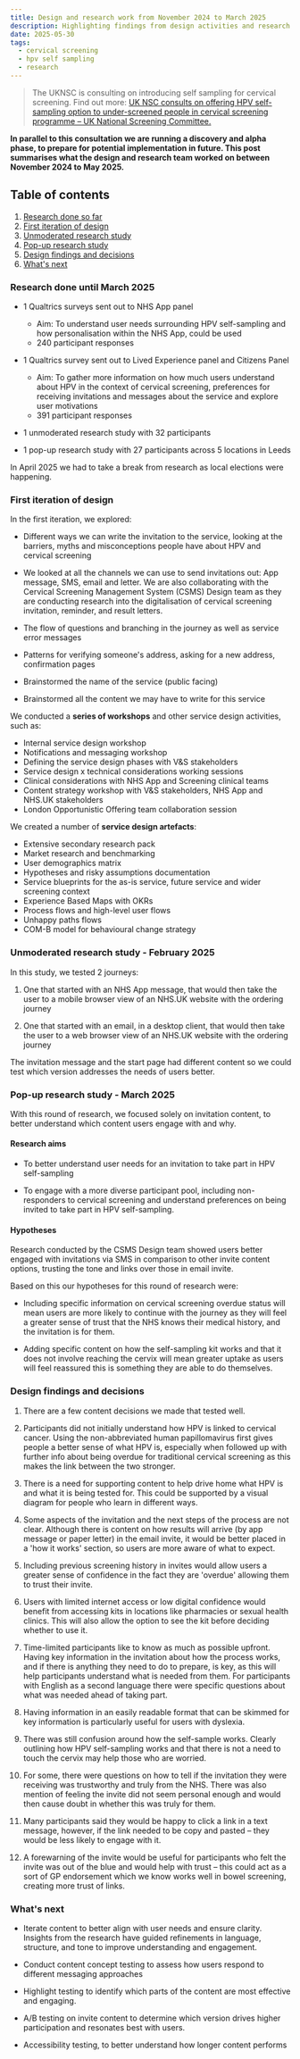 ```yaml
---
title: Design and research work from November 2024 to March 2025
description: Highlighting findings from design activities and research conducted from November 2024 to March 2025
date: 2025-05-30
tags:
  - cervical screening
  - hpv self sampling
  - research
---
```


> The UKNSC is consulting on introducing self sampling for cervical screening. Find out more: [UK NSC consults on offering HPV self-sampling option to under-screened people in cervical screening programme – UK National Screening Committee.](https://nationalscreening.blog.gov.uk/2024/12/04/uk-nsc-consults-on-offering-hpv-self-sampling-option-to-under-screened-people-in-cervical-screening-programme/)

**In parallel to this consultation we are running a discovery and alpha phase, to prepare for potential implementation in future. This post summarises what the design and research team worked on between November 2024 to May 2025.**

## Table of contents

1. [Research done so far](#research-done-so-far)
2. [First iteration of design](#first-iteration-of-design)
3. [Unmoderated research study](#unmoderated-research-study---february-2025)
4. [Pop-up research study](#pop-up-research-study---march-2025)
5. [Design findings and decisions](#design-findings-and-decisions)
6. [What's next](#whats-next)

### Research done until March 2025

- 1 Qualtrics surveys sent out to NHS App panel 

     - Aim: To understand user needs surrounding HPV self-sampling and how personalisation within the NHS App, could be used 
     - 240 participant responses  

- 1 Qualtrics survey sent out to Lived Experience panel and Citizens Panel 

     - Aim: To gather more information on how much users understand about HPV in the context of cervical screening, preferences for receiving invitations and messages about the service and explore user motivations 
     - 391 participant responses 

- 1 unmoderated research study with 32 participants 

- 1 pop-up research study with 27 participants across 5 locations in Leeds  

In April 2025 we had to take a break from research as local elections were happening.


### First iteration of design 

In the first iteration, we explored: 

- Different ways we can write the invitation to the service, looking at the barriers, myths and misconceptions people have about HPV and cervical screening  

- We looked at all the channels we can use to send invitations out: App message, SMS, email and letter. We are also collaborating with the Cervical Screening Management System (CSMS) Design team as they are conducting research into the digitalisation of cervical screening invitation, reminder, and result letters. 

- The flow of questions and branching in the journey as well as service error messages 

- Patterns for verifying someone's address, asking for a new address, confirmation pages  

- Brainstormed the name of the service (public facing) 

- Brainstormed all the content we may have to write for this service


We conducted a **series of workshops** and other service design activities, such as:

- Internal service design workshop 
- Notifications and messaging workshop 
- Defining the service design phases with V&S stakeholders 
- Service design x technical considerations working sessions​ 
- Clinical considerations with NHS App and Screening clinical teams 
- Content strategy workshop with V&S stakeholders, NHS App and NHS.UK stakeholders
- London Opportunistic Offering team collaboration session 

We created a number of **service design artefacts**:

- Extensive secondary research pack​
- Market research and benchmarking​
- User demographics matrix​
- Hypotheses and risky assumptions documentation​
- Service blueprints​ for the as-is service, future service and wider screening context
- Experience Based Maps with OKRs​
- Process flows and high-level user flows​
- Unhappy paths flows​
- COM-B model for behavioural change strategy



### Unmoderated research study - February 2025 

In this study, we tested 2 journeys:  

1. One that started with an NHS App message, that would then take the user to a mobile browser view of an NHS.UK website with the ordering journey 

2. One that started with an email, in a desktop client, that would then take the user to a web browser view of an NHS.UK website with the ordering journey 

The invitation message and the start page had different content so we could test which version addresses the needs of users better. 

### Pop-up research study - March 2025 

With this round of research, we focused solely on invitation content, to better understand which content users engage with and why.    

#### Research aims

- To better understand user needs for an invitation to take part in HPV self-sampling  

- To engage with a more diverse participant pool, including non-responders to cervical screening and understand preferences on being invited to take part in HPV self-sampling.  

#### Hypotheses

Research conducted by the CSMS Design team showed users better engaged with invitations via SMS in comparison to other invite content options, trusting the tone and links over those in email invite.  

Based on this our hypotheses for this round of research were:  

- Including specific information on cervical screening overdue status will mean users are more likely to continue with the journey as they will feel a greater sense of trust that the NHS knows their medical history, and the invitation is for them.  

- Adding specific content on how the self-sampling kit works and that it does not involve reaching the cervix will mean greater uptake as users will feel reassured this is something they are able to do themselves.  


### Design findings and decisions

1. There are a few content decisions we made that tested well. 

2. Participants did not initially understand how HPV is linked to cervical cancer. Using the non-abbreviated human papillomavirus first gives people a better sense of what HPV is, especially when followed up with further info about being overdue for traditional cervical screening as this makes the link between the two stronger.  

3. There is a need for supporting content to help drive home what HPV is and what it is being tested for. This could be supported by a visual diagram for people who learn in different ways. 

4. Some aspects of the invitation and the next steps of the process are not clear. Although there is content on how results will arrive (by app message or paper letter) in the email invite, it would be better placed in a 'how it works' section, so users are more aware of what to expect.   

5. Including previous screening history in invites would allow users a greater sense of confidence in the fact they are 'overdue' allowing them to trust their invite.  

6. Users with limited internet access or low digital confidence would benefit from accessing kits in locations like pharmacies or sexual health clinics. This will also allow the option to see the kit before deciding whether to use it. 

7. Time-limited participants like to know as much as possible upfront. Having key information in the invitation about how the process works, and if there is anything they need to do to prepare, is key, as this will help participants understand what is needed from them. For participants with English as a second language there were specific questions about what was needed ahead of taking part.  

8. Having information in an easily readable format that can be skimmed for key information is particularly useful for users with dyslexia. 

9. There was still confusion around how the self-sample works. Clearly outlining how HPV self-sampling works and that there is not a need to touch the cervix may help those who are worried.  

10. For some, there were questions on how to tell if the invitation they were receiving was trustworthy and truly from the NHS. There was also mention of feeling the invite did not seem personal enough and would then cause doubt in whether this was truly for them. 

11. Many participants said they would be happy to click a link in a text message, however, if the link needed to be copy and pasted – they would be less likely to engage with it. 

12. A forewarning of the invite would be useful for participants who felt the invite was out of the blue and would help with trust – this could act as a sort of GP endorsement which we know works well in bowel screening, creating more trust of links.  

### What's next

- Iterate content to better align with user needs and ensure clarity. Insights from the research have guided refinements in language, structure, and tone to improve understanding and engagement.  

- Conduct content concept testing to assess how users respond to different messaging approaches  

- Highlight testing to identify which parts of the content are most effective and engaging.  

- A/B testing on invite content to determine which version drives higher participation and resonates best with users.  

- Accessibility testing, to better understand how longer content performs 